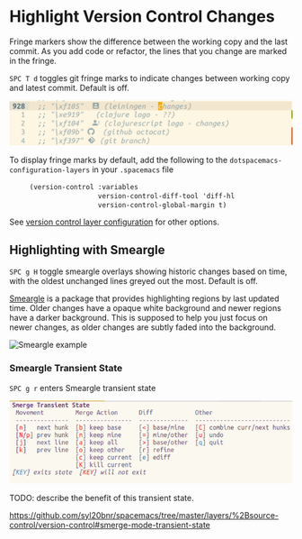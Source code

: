 # Highlight Version Control Changes

Fringe markers show the difference between the working copy and the last commit.  As you add code or refactor, the lines that you change are marked in the fringe.

`SPC T d` toggles git fringe marks to indicate changes between working copy and latest commit.  Default is off.

![Spacemacs - Magit - Fringe markers](/images/spacemacs-magit-fringe-markers.png)

To display fringe marks by default, add the following to the `dotspacemacs-configuration-layers` in your `.spacemacs` file

```elisp
     (version-control :variables
                      version-control-diff-tool 'diff-hl
                      version-control-global-margin t)
```

See [version control layer configuration](https://develop.spacemacs.org/layers/+source-control/version-control/README.html#configuration)  for other options.

## Highlighting with Smeargle

`SPC g H` toggle smeargle overlays showing historic changes based on time, with the oldest unchanged lines greyed out the most.  Default is off.

[Smeargle](https://github.com/syohex/emacs-smeargle) is a package that provides highlighting regions by last updated time. Older changes have a opaque white background and newer regions have a darker background.  This is supposed to help you just focus on newer changes, as older changes are subtly faded into the background.

![Smeargle example](https://github.com/syohex/emacs-smeargle/blob/master/image/smeargle.png?raw=true)


### Smeargle Transient State

`SPC g r` enters Smeargle transient state

![Spacemacs - Versioning - Smeargle transient state menu](/images/spacemacs-versioning-smeargle-transient-state-menu.png)

TODO: describe the benefit of this transient state.

https://github.com/syl20bnr/spacemacs/tree/master/layers/%2Bsource-control/version-control#smerge-mode-transient-state
